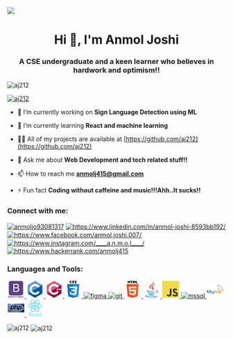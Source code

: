 <img src="https://c.tenor.com/NCRHhqkXrJYAAAAi/programmers-go-internet.gif" width=40%/>
<h1 align="center">Hi 👋, I'm Anmol Joshi</h1>
<h3 align="center">A CSE undergraduate and a keen learner who believes in hardwork and optimism!!</h3>

<p align="left"> <img src="https://komarev.com/ghpvc/?username=aj212&label=Profile%20views&color=0e75b6&style=flat" alt="aj212" /> </p>

<p align="left"> <a href="https://github.com/ryo-ma/github-profile-trophy"><img src="https://github-profile-trophy.vercel.app/?username=aj212" alt="aj212" /></a> </p>

- 🔭 I’m currently working on **Sign Language Detection using ML**

- 🌱 I’m currently learning **React and machine learning**

- 👨‍💻 All of my projects are available at [https://github.com/aj212](https://github.com/aj212)

- 💬 Ask me about **Web Development and tech related stuff!!**

- 📫 How to reach me **anmolj415@gmail.com**

- ⚡ Fun fact **Coding without caffeine and music!!!Ahh..It sucks!!**

<h3 align="left">Connect with me:</h3>
<p align="left">
<a href="https://twitter.com/anmoljo93081317" target="blank"><img align="center" src="https://raw.githubusercontent.com/rahuldkjain/github-profile-readme-generator/master/src/images/icons/Social/twitter.svg" alt="anmoljo93081317" height="30" width="40" /></a>
<a href="https://linkedin.com/in/https://www.linkedin.com/in/anmol-joshi-8593bb192/" target="blank"><img align="center" src="https://raw.githubusercontent.com/rahuldkjain/github-profile-readme-generator/master/src/images/icons/Social/linked-in-alt.svg" alt="https://www.linkedin.com/in/anmol-joshi-8593bb192/" height="30" width="40" /></a>
<a href="https://fb.com/https://www.facebook.com/anmol.joshi.007/" target="blank"><img align="center" src="https://raw.githubusercontent.com/rahuldkjain/github-profile-readme-generator/master/src/images/icons/Social/facebook.svg" alt="https://www.facebook.com/anmol.joshi.007/" height="30" width="40" /></a>
<a href="https://instagram.com/https://www.instagram.com/____a.n.m.o.l____/" target="blank"><img align="center" src="https://raw.githubusercontent.com/rahuldkjain/github-profile-readme-generator/master/src/images/icons/Social/instagram.svg" alt="https://www.instagram.com/____a.n.m.o.l____/" height="30" width="40" /></a>
<a href="https://www.hackerrank.com/https://www.hackerrank.com/anmolj415" target="blank"><img align="center" src="https://raw.githubusercontent.com/rahuldkjain/github-profile-readme-generator/master/src/images/icons/Social/hackerrank.svg" alt="https://www.hackerrank.com/anmolj415" height="30" width="40" /></a>
</p>

<h3 align="left">Languages and Tools:</h3>
<p align="left"> <a href="https://getbootstrap.com" target="_blank"> <img src="https://raw.githubusercontent.com/devicons/devicon/master/icons/bootstrap/bootstrap-plain-wordmark.svg" alt="bootstrap" width="40" height="40"/> </a> <a href="https://www.cprogramming.com/" target="_blank"> <img src="https://raw.githubusercontent.com/devicons/devicon/master/icons/c/c-original.svg" alt="c" width="40" height="40"/> </a> <a href="https://www.w3schools.com/cpp/" target="_blank"> <img src="https://raw.githubusercontent.com/devicons/devicon/master/icons/cplusplus/cplusplus-original.svg" alt="cplusplus" width="40" height="40"/> </a> <a href="https://www.w3schools.com/css/" target="_blank"> <img src="https://raw.githubusercontent.com/devicons/devicon/master/icons/css3/css3-original-wordmark.svg" alt="css3" width="40" height="40"/> </a> <a href="https://www.figma.com/" target="_blank"> <img src="https://www.vectorlogo.zone/logos/figma/figma-icon.svg" alt="figma" width="40" height="40"/> </a> <a href="https://git-scm.com/" target="_blank"> <img src="https://www.vectorlogo.zone/logos/git-scm/git-scm-icon.svg" alt="git" width="40" height="40"/> </a> <a href="https://www.w3.org/html/" target="_blank"> <img src="https://raw.githubusercontent.com/devicons/devicon/master/icons/html5/html5-original-wordmark.svg" alt="html5" width="40" height="40"/> </a> <a href="https://www.java.com" target="_blank"> <img src="https://raw.githubusercontent.com/devicons/devicon/master/icons/java/java-original.svg" alt="java" width="40" height="40"/> </a> <a href="https://developer.mozilla.org/en-US/docs/Web/JavaScript" target="_blank"> <img src="https://raw.githubusercontent.com/devicons/devicon/master/icons/javascript/javascript-original.svg" alt="javascript" width="40" height="40"/> </a> <a href="https://www.microsoft.com/en-us/sql-server" target="_blank"> <img src="https://www.svgrepo.com/show/303229/microsoft-sql-server-logo.svg" alt="mssql" width="40" height="40"/> </a> <a href="https://www.mysql.com/" target="_blank"> <img src="https://raw.githubusercontent.com/devicons/devicon/master/icons/mysql/mysql-original-wordmark.svg" alt="mysql" width="40" height="40"/> </a> <a href="https://www.php.net" target="_blank"> <img src="https://raw.githubusercontent.com/devicons/devicon/master/icons/php/php-original.svg" alt="php" width="40" height="40"/> </a> <a href="https://reactjs.org/" target="_blank"> <img src="https://raw.githubusercontent.com/devicons/devicon/master/icons/react/react-original-wordmark.svg" alt="react" width="40" height="40"/> </a> </p>

<p><img align="left" src="https://github-readme-stats.vercel.app/api/top-langs?username=aj212&show_icons=true&locale=en&layout=compact" alt="aj212" /></p>

<p>&nbsp;<img align="center" src="https://github-readme-stats.vercel.app/api?username=aj212&show_icons=true&locale=en" alt="aj212" /></p>

